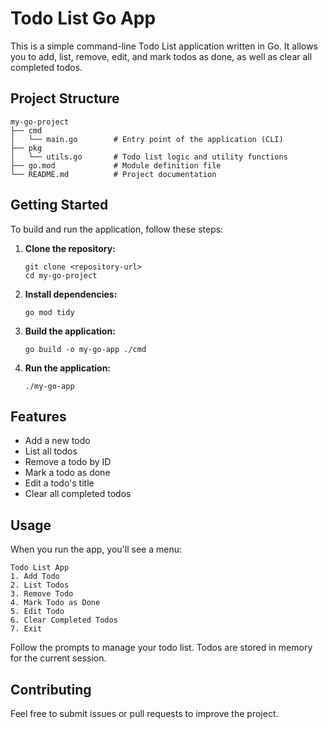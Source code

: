 # Todo List Go App

This is a simple command-line Todo List application written in Go. It allows you to add, list, remove, edit, and mark todos as done, as well as clear all completed todos.

## Project Structure

```
my-go-project
├── cmd
│   └── main.go        # Entry point of the application (CLI)
├── pkg
│   └── utils.go       # Todo list logic and utility functions
├── go.mod             # Module definition file
└── README.md          # Project documentation
```

## Getting Started

To build and run the application, follow these steps:

1. **Clone the repository:**
   ```
   git clone <repository-url>
   cd my-go-project
   ```

2. **Install dependencies:**
   ```
   go mod tidy
   ```

3. **Build the application:**
   ```
   go build -o my-go-app ./cmd
   ```

4. **Run the application:**
   ```
   ./my-go-app
   ```

## Features

- Add a new todo
- List all todos
- Remove a todo by ID
- Mark a todo as done
- Edit a todo's title
- Clear all completed todos

## Usage

When you run the app, you'll see a menu:

```
Todo List App
1. Add Todo
2. List Todos
3. Remove Todo
4. Mark Todo as Done
5. Edit Todo
6. Clear Completed Todos
7. Exit
```

Follow the prompts to manage your todo list. Todos are stored in memory for the current session.

## Contributing

Feel free to submit issues or pull requests to improve the project.
